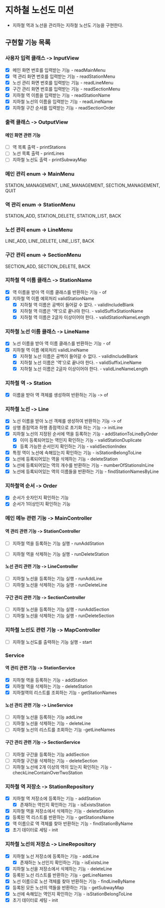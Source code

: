 # 지하철 노선도 미션
- 지하철 역과 노선을 관리하는 지하철 노선도 기능을 구현한다.

## 구현할 기능 목록

### 사용자 입력 클래스 -> InputView
- [x] 메인 화면 번호를 입력받는 기능 - readMainMenu
- [x] 역 관리 화면 번호를 입력받는 기능 - readStationMenu
- [x] 노선 관리 화면 번호를 입력받는 기능 - readLineMenu
- [x] 구간 관리 화면 번호를 입력받는 기능 - readSectionMenu
- [x] 지하철 역 이름을 입력받는 기능 - readStationName
- [x] 지하철 노선의 이름을 입력받는 기능 - readLineName
- [x] 지하철 구간 순서를 입력받는 기능 - readSectionOrder

### 출력 클래스 -> OutputView
#### 메인 화면 관련 기능
- [ ] 역 목록 출력 - printStations
- [ ] 노선 목록 출력 - printLines
- [ ] 지하철 노선도 출력 - printSubwayMap

### 메인 관리 enum -> MainMenu
STATION_MANAGEMENT, LINE_MANAGEMENT, SECTION_MANAGEMENT, QUIT

### 역 관리 enum -> StationMenu
STATION_ADD, STATION_DELETE, STATION_LIST, BACK

### 노선 관리 enum -> LineMenu
LINE_ADD, LINE_DELETE, LINE_LIST, BACK

### 구간 관리 enum -> SectionMenu
SECTION_ADD, SECTION_DELETE, BACK

### 지하철 역 이름 클래스 -> StationName
- [x] 역 이름을 받아 역 이름 클래스를 반환하는 기능 - of
- [x] 지하철 역 이름 예외처리 validStationName
  - [x] 지하철 역 이름은 공백이 들어갈 수 없다. - validIncludeBlank
  - [x] 지하철 역 이름은 '역'으로 끝나야 한다. - validSuffixStationName
  - [x] 지하철 역 이름은 2글자 이상이어야 한다. - validStationNameLength

### 지하철 노선 이름 클래스 -> LineName
- [x] 노선 이름을 받아 역 이름 클래스를 반환하는 기능 - of
- [x] 지하철 역 이름 예외처리 validLineName  
  - [x] 지하철 노선 이름은 공백이 들어갈 수 없다. - validIncludeBlank
  - [x] 지하철 노선 이름은 '역'으로 끝나야 한다. - validSuffixLineName
  - [x] 지하철 노선 이름은 2글자 이상이어야 한다. - validLineNameLength

### 지하철 역 -> Station
- [x] 이름을 받아 역 객체를 생성하여 반환하는 기능 -> of

### 지하철 노선 -> Line
- [x] 노선 이름을 받아 노선 객체를 생성하여 반환하는 기능 -> of
- [x] 상행 종점역과 하행 종점역으로 초기화 하는 기능 -> initLine
- [x] 지하철 노선의 지정된 순서에 역을 등록하는 기능 - addStationToLineByOrder
  - [x] 이미 등록되어있는 역인지 확인하는 기능 - validStationDuplicate
  - [x] 등록 가능한 순서인지 확인하는 기능 - validSectionIndex
- [x] 특정 역이 노선에 속해있는지 확인하는 기능 - isStationBelongToLine
- [x] 노선에 등록되어있는 역을 삭제하는 기능 - deleteStation
- [x] 노선에 등록되어있는 역의 개수를 반환하는 기능 - numberOfStationsInLine
- [x] 노선에 등록되어있는 역의 이름들을 반환하는 기능 - findStationNamesByLine

### 지하철역 순서 -> Order
- [x] 순서가 숫자인지 확인하는 기능
- [x] 순서가 1이상인지 확인하는 기능

### 메인 메뉴 관련 기능 -> MainController

#### 역 관리 관련 기능 -> StationController
- [ ] 지하철 역을 등록하는 기능 실행 - runAddStation
- [ ] 지하철 역을 삭제하는 기능 실행 - runDeleteStation


#### 노선 관리 관련 기능 -> LineController
- [ ] 지하철 노선을 등록하는 기능 실행 - runAddLine
- [ ] 지하철 노선을 삭제하는 기능 실행 - runDeleteLine

#### 구간 관리 관련 기능 -> SectionController
- [ ] 지하철 노선을 등록하는 기능 실행 - runAddSection
- [ ] 지하철 노선을 삭제하는 기능 실행 - runDeleteSection

### 지하철 노선도 관련 기능 -> MapController
- [ ] 지하철 노선도를 출력하는 기능 실행 - start


### Service
#### 역 관리 관련 기능 -> StationService
- [x] 지하철 역을 등록하는 기능 - addStation
- [x] 지하철 역을 삭제하는 기능 - deleteStation
- [x] 지하철역의 리스트를 조회하는 기능 - getStationNames

#### 노선 관리 관련 기능 -> LineService
- [ ] 지하철 노선을 등록하는 기능 addLine
- [ ] 지하철 노선을 삭제하는 기능 - deleteLine
- [ ] 지하철 노선의 리스트를 조회하는 기능 -getLineNames

#### 구간 관리 관련 기능 -> SectionService
- [ ] 지하철 구간을 등록하는 기능 addSection
- [ ] 지하철 구간을 삭제하는 기능 - deleteSection
- [ ] 지하철 노선에 2개 이상의 역이 있는지 확인하는 기능 - checkLineContainOverTwoStation

### 지하철 역 저장소 -> StationRepository
- [x] 지하철 역 저장소에 등록하는 기능 - addStation
  - [x] 존재하는 역인지 확인하는 기능 - isExistsStation
- [x] 지하철 역을 저장소에서 삭제하는 기능 - deleteStation
- [x] 등록된 역 리스트를 반환하는 기능 - getStationsName
- [x] 역 이름으로 역 객체를 찾아 반환하는 기능 - findStationByName
- [x] 초기 데이터로 세팅 - init

### 지하철 노선의 저장소 -> LineRepository
- [x] 지하철 노선 저장소에 등록하는 기능 - addLine
  - [x] 존재하는 노선인지 확인하는 기능 - isExistsLine
- [x] 지하철 노선을 저장소에서 삭제하는 기능 - deleteLine
- [x] 등록된 노선 리스트를 반환하는 기능 - getLineNames
- [x] 노선 이름으로 노선 객체를 찾아 반환하는 기능 - findLineByName
- [x] 등록된 모든 노선의 역들을 반환하는 기능 - getSubwayMap
- [x] 노선에 속해있는 역인지 확인하는 기능 - isStationBelongToLine
- [x] 초기 데이터로 세팅 - init